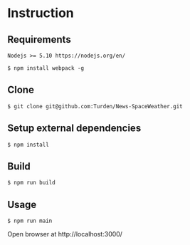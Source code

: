# Instruction

## Requirements

```
Nodejs >= 5.10 https://nodejs.org/en/
```

```
$ npm install webpack -g
```

## Clone

```
$ git clone git@github.com:Turden/News-SpaceWeather.git
```

## Setup external dependencies

```
$ npm install
```

## Build

```
$ npm run build
```

## Usage

```
$ npm run main
```
Open browser at http://localhost:3000/
